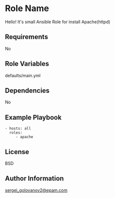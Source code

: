 Role Name
=========

Hello! It's small Ansible Role for install Apache(httpd) 

Requirements
------------

No

Role Variables
--------------

defaults/main.yml

Dependencies
------------

No

Example Playbook
----------------

    - hosts: all
      roles:
         - apache

License
-------

BSD

Author Information
------------------

sergei_golovanov2@epam.com
